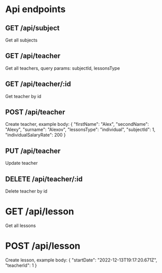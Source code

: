 # Api endpoints

## GET /api/subject

Get all subjects

## GET /api/teacher

Get all teachers, query params: subjectId, lessonsType

## GET /api/teacher/:id

Get teacher by id

## POST /api/teacher

Create teacher, example body: { "firstName": "Alex", "secondName": "Alexy",
"surname": "Alexov", "lessonsType": "individual", "subjectId": 1,
"individualSalaryRate": 200 }

## PUT /api/teacher

Update teacher

## DELETE /api/teacher/:id

Delete teacher by id

# GET /api/lesson

Get all lessons

# POST /api/lesson

Create lesson, example body: { "startDate": "2022-12-13T19:17:20.671Z",
"teacherId": 1 }
